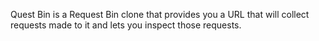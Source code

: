 Quest Bin is a Request Bin clone that provides you a URL that will collect requests made to it and lets you inspect those requests.
